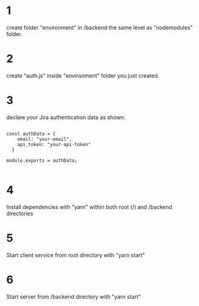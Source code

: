 # 1
create folder "environment" in /backend the same level as "nodemodules" folder.

# 2
create "auth.js" inside "environment" folder you just created.

# 3
declare your Jira authentication data as shown:
<pre><code>
const authData = {
    email: "your-email",
    api_token: "your-api-token"
  }

module.exports = authData;

</code></pre>

# 4
Install dependencies with "yarn" within both root (/) and /backend directories

# 5
Start client service from root directory with "yarn start"

# 6
Start server from /backend directory with "yarn start"